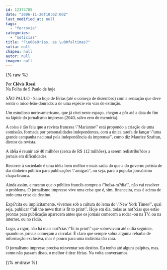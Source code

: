 ```yaml
---
id: 12374705
date: "2006-11-26T10:02:00Z"
last_modified_at: null
tags:
  - "ferrovia"
categories:
  - "noticias"
title: "F\u00e9rias, as \u00faltimas?"
sutia: null
chapeu: null
autor: null
imagem: null
---
```

{\% raw %}
<p><P><FONT face=Verdana>Por <STRONG>Clóvis Rossi</STRONG><BR>Na Folha de S.Paulo de hoje</FONT></P></p>
<p><P><FONT face=Verdana>SÃO PAULO - Saio hoje de férias (até o começo de dezembro) com a sensação que deve sentir o mico-leão-dourado: a de uma espécie em vias de extinção.</FONT></P></p>
<p><P><FONT face=Verdana>Um estudioso norte-americano, que já citei neste espaço, chegou a pôr até a data do fim na lápide do jornalismo impresso (2040, salvo erro de memória). </FONT></P></p>
<p><P><FONT face=Verdana>A coisa é tão feia que a revista francesa \"Marianne\" está propondo a criação de uma comissão, formada por personalidades independentes, com a única tarefa de lançar \"uma grande campanha nacional pela independência da imprensa\", como diz Maurice Szafran, diretor da revista. </FONT></P></p>
<p><P><FONT face=Verdana>A idéia é reunir até 40 milhões (cerca de R$ 112 milhões), a serem redistribu?dos a jornais em dificuldades. </FONT></P></p>
<p><P><FONT face=Verdana>Recorrer à sociedade é uma idéia bem melhor e mais sadia do que a do governo petista de dar dinheiro público para publicações \"amigas\", ou seja, para o popular jornalismo chapa-branca. </FONT></P></p>
<p><P><FONT face=Verdana>Ainda assim, e mesmo que o público francês compre o \"bolsa-m?dia\", não vai resolver o problema, O jornalismo impresso vive uma crise que é, sim, financeira, mas é acima de tudo uma crise de destino. </FONT></P></p>
<p><P><FONT face=Verdana>Expl?cita ou implicitamente, vivemos sob a cultura do lema do \"New York Times\", qual seja, publicar \"all the news that is fit to print\". Hoje em dia, todas as not?cias que estão prontas para publicação aparecem antes que os jornais comecem a rodar -ou na TV, ou na internet, ou no rádio. </FONT></P></p>
<p><P><FONT face=Verdana>Logo, a rigor, não há mais not?cias \"fit to print\" que sobrevivam até o dia seguinte, quando os jornais começam a circular. É claro que sempre sobra alguma rebarba de informação exclusiva, mas é pouco para uma indústria tão cara. </FONT></P></p>
<p><P><FONT face=Verdana>O jornalismo impresso precisa reinventar seu destino. Eu tenho até alguns palpites, mas, como não passam disso, o melhor é tirar férias. Na volta conversamos. </FONT></P> </p>
{\% endraw %}